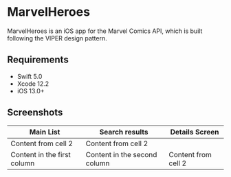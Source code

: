 # MarvelHeroes
MarvelHeroes is an iOS app for the Marvel Comics API, which is built following the VIPER design pattern. 

## Requirements

* Swift 5.0
* Xcode 12.2
* iOS 13.0+


## Screenshots

Main List | Search results | Details Screen
------------ | ------------- | -------------
 | Content from cell 2 | Content from cell 2
Content in the first column | Content in the second column | Content from cell 2
